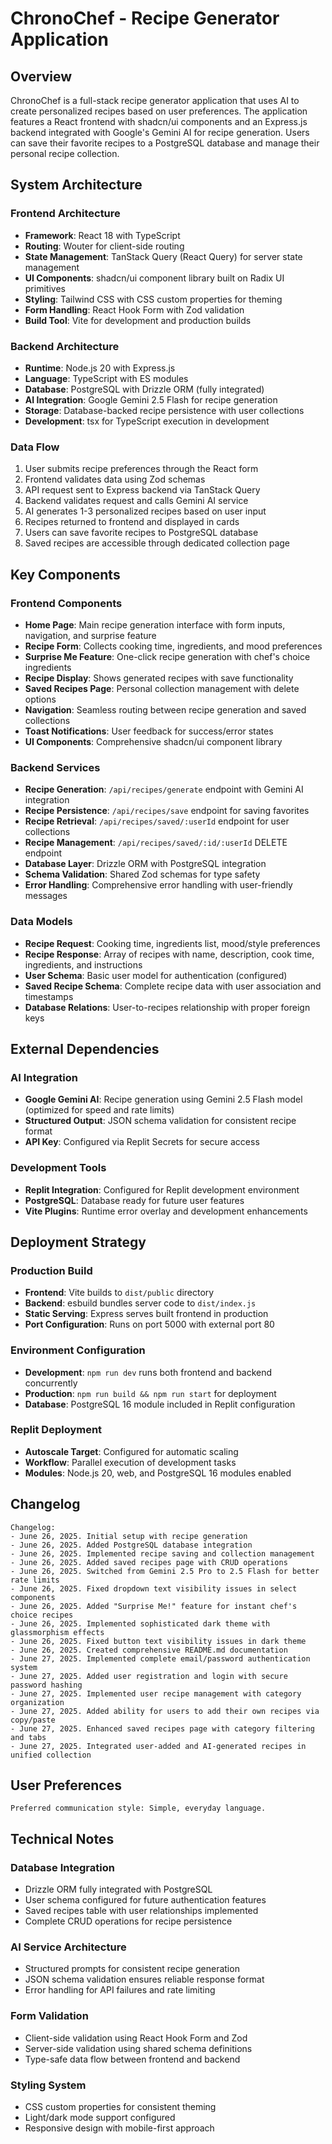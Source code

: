 # ChronoChef - Recipe Generator Application

## Overview

ChronoChef is a full-stack recipe generator application that uses AI to create personalized recipes based on user preferences. The application features a React frontend with shadcn/ui components and an Express.js backend integrated with Google's Gemini AI for recipe generation. Users can save their favorite recipes to a PostgreSQL database and manage their personal recipe collection.

## System Architecture

### Frontend Architecture
- **Framework**: React 18 with TypeScript
- **Routing**: Wouter for client-side routing
- **State Management**: TanStack Query (React Query) for server state management
- **UI Components**: shadcn/ui component library built on Radix UI primitives
- **Styling**: Tailwind CSS with CSS custom properties for theming
- **Form Handling**: React Hook Form with Zod validation
- **Build Tool**: Vite for development and production builds

### Backend Architecture
- **Runtime**: Node.js 20 with Express.js
- **Language**: TypeScript with ES modules
- **Database**: PostgreSQL with Drizzle ORM (fully integrated)
- **AI Integration**: Google Gemini 2.5 Flash for recipe generation
- **Storage**: Database-backed recipe persistence with user collections
- **Development**: tsx for TypeScript execution in development

### Data Flow
1. User submits recipe preferences through the React form
2. Frontend validates data using Zod schemas
3. API request sent to Express backend via TanStack Query
4. Backend validates request and calls Gemini AI service
5. AI generates 1-3 personalized recipes based on user input
6. Recipes returned to frontend and displayed in cards
7. Users can save favorite recipes to PostgreSQL database
8. Saved recipes are accessible through dedicated collection page

## Key Components

### Frontend Components
- **Home Page**: Main recipe generation interface with form inputs, navigation, and surprise feature
- **Recipe Form**: Collects cooking time, ingredients, and mood preferences
- **Surprise Me Feature**: One-click recipe generation with chef's choice ingredients
- **Recipe Display**: Shows generated recipes with save functionality
- **Saved Recipes Page**: Personal collection management with delete options
- **Navigation**: Seamless routing between recipe generation and saved collections
- **Toast Notifications**: User feedback for success/error states
- **UI Components**: Comprehensive shadcn/ui component library

### Backend Services
- **Recipe Generation**: `/api/recipes/generate` endpoint with Gemini AI integration
- **Recipe Persistence**: `/api/recipes/save` endpoint for saving favorites
- **Recipe Retrieval**: `/api/recipes/saved/:userId` endpoint for user collections
- **Recipe Management**: `/api/recipes/saved/:id/:userId` DELETE endpoint
- **Database Layer**: Drizzle ORM with PostgreSQL integration
- **Schema Validation**: Shared Zod schemas for type safety
- **Error Handling**: Comprehensive error handling with user-friendly messages

### Data Models
- **Recipe Request**: Cooking time, ingredients list, mood/style preferences
- **Recipe Response**: Array of recipes with name, description, cook time, ingredients, and instructions
- **User Schema**: Basic user model for authentication (configured)
- **Saved Recipe Schema**: Complete recipe data with user association and timestamps
- **Database Relations**: User-to-recipes relationship with proper foreign keys

## External Dependencies

### AI Integration
- **Google Gemini AI**: Recipe generation using Gemini 2.5 Flash model (optimized for speed and rate limits)
- **Structured Output**: JSON schema validation for consistent recipe format
- **API Key**: Configured via Replit Secrets for secure access

### Development Tools
- **Replit Integration**: Configured for Replit development environment
- **PostgreSQL**: Database ready for future user features
- **Vite Plugins**: Runtime error overlay and development enhancements

## Deployment Strategy

### Production Build
- **Frontend**: Vite builds to `dist/public` directory
- **Backend**: esbuild bundles server code to `dist/index.js`
- **Static Serving**: Express serves built frontend in production
- **Port Configuration**: Runs on port 5000 with external port 80

### Environment Configuration
- **Development**: `npm run dev` runs both frontend and backend concurrently
- **Production**: `npm run build && npm run start` for deployment
- **Database**: PostgreSQL 16 module included in Replit configuration

### Replit Deployment
- **Autoscale Target**: Configured for automatic scaling
- **Workflow**: Parallel execution of development tasks
- **Modules**: Node.js 20, web, and PostgreSQL 16 modules enabled

## Changelog

```
Changelog:
- June 26, 2025. Initial setup with recipe generation
- June 26, 2025. Added PostgreSQL database integration
- June 26, 2025. Implemented recipe saving and collection management
- June 26, 2025. Added saved recipes page with CRUD operations
- June 26, 2025. Switched from Gemini 2.5 Pro to 2.5 Flash for better rate limits
- June 26, 2025. Fixed dropdown text visibility issues in select components
- June 26, 2025. Added "Surprise Me!" feature for instant chef's choice recipes
- June 26, 2025. Implemented sophisticated dark theme with glassmorphism effects
- June 26, 2025. Fixed button text visibility issues in dark theme
- June 26, 2025. Created comprehensive README.md documentation
- June 27, 2025. Implemented complete email/password authentication system
- June 27, 2025. Added user registration and login with secure password hashing
- June 27, 2025. Implemented user recipe management with category organization
- June 27, 2025. Added ability for users to add their own recipes via copy/paste
- June 27, 2025. Enhanced saved recipes page with category filtering and tabs
- June 27, 2025. Integrated user-added and AI-generated recipes in unified collection
```

## User Preferences

```
Preferred communication style: Simple, everyday language.
```

## Technical Notes

### Database Integration
- Drizzle ORM fully integrated with PostgreSQL
- User schema configured for future authentication features
- Saved recipes table with user relationships implemented
- Complete CRUD operations for recipe persistence

### AI Service Architecture
- Structured prompts for consistent recipe generation
- JSON schema validation ensures reliable response format
- Error handling for API failures and rate limiting

### Form Validation
- Client-side validation using React Hook Form and Zod
- Server-side validation using shared schema definitions
- Type-safe data flow between frontend and backend

### Styling System
- CSS custom properties for consistent theming
- Light/dark mode support configured
- Responsive design with mobile-first approach